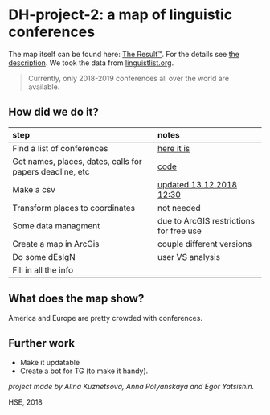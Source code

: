 # DH-project-2: a map of linguistic conferences

The map itself can be found here: [The Result™](). For the details see [the description]().
We took the data from [linguistlist.org](https://linguistlist.org/callconf/browse-current.cfm?type=Conf).
> Currently, only 2018-2019 conferences all over the world are available.

## How did we do it?

step|notes
:---|:---
Find a list of conferences|[here it is](https://linguistlist.org/callconf/browse-current.cfm?type=Conf)
Get names, places, dates, calls for papers deadline, etc| [code](/code)
Make a csv| [updated 13.12.2018 12:30](/output)
Transform places to coordinates| not needed
Some data managment| due to ArcGIS restrictions for free use
Create a map in ArcGis| couple different versions
Do some dEsIgN| user VS analysis
Fill in all the info|

## What does the map show?
America and Europe are pretty crowded with conferences.

## Further work
+ Make it updatable
+ Create a bot for TG (to make it handy).


*project made by Alina Kuznetsova, Anna Polyanskaya and Egor Yatsishin.*

HSE, 2018

